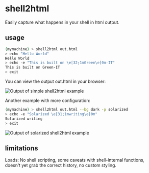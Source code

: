 # shell2html

Easily capture what happens in your shell in html output.


## usage

```bash
(mymachine) > shell2html out.html
> echo "Hello World"
Hello World
> echo -e "This is built on \e[32;1mGreen\e[0m-IT"
This is built on Green-IT
> exit
```

You can view the output out.html in your browser:

![Output of simple shell2html example](https://raw.github.com/arlimus/shell2html/master/misc/out1.png)

Another example with more configuration:
```bash
(mymachine) > shell2html out.html --bg dark -p solarized
> echo -e "Solarized \e[31;1mwriting\e[0m"
Solarized writing
> exit
```

![Output of solarized shell2html example](https://raw.github.com/arlimus/shell2html/master/misc/out2.png)


## limitations

Loads: No shell scripting, some caveats with shell-internal functions, doesn't yet grab the correct history, no custom styling.